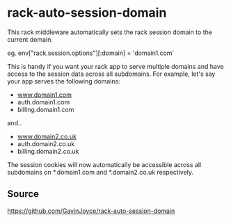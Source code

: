 rack-auto-session-domain
===============================

This rack middleware automatically sets the rack session domain to the current domain.

eg. env["rack.session.options"][:domain] = 'domain1.com'

This is handy if you want your rack app to serve multiple domains and have access to the session data across all subdomains. For example, let's say your app serves the following domains:

- www.domain1.com
- auth.domain1.com
- billing.domain1.com

and..

- www.domain2.co.uk
- auth.domain2.co.uk
- billing.domain2.co.uk

The session cookies will now automatically be accessible across all subdomains on *.domain1.com and *.domain2.co.uk respectively.

## Source

https://github.com/GavinJoyce/rack-auto-session-domain